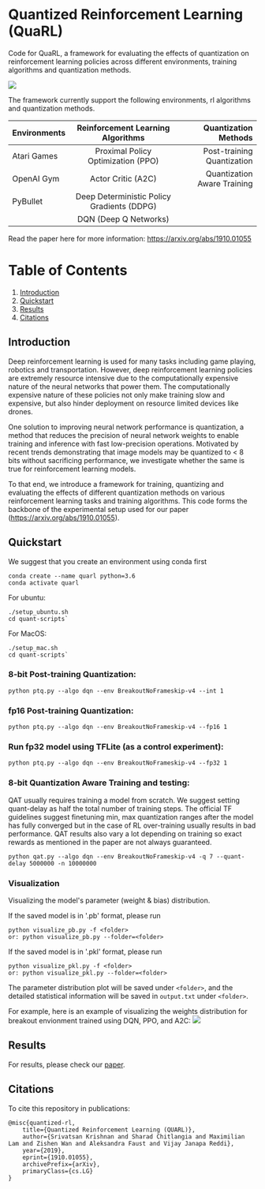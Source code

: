 # Quantized Reinforcement Learning (QuaRL)

Code for QuaRL, a framework for evaluating the effects of quantization on reinforcement learning policies across different environments, training algorithms and quantization methods. 

![](https://github.com/harvard-edge/quarl/blob/master/docs/QuaRL-intro-figure.png)

The framework currently support the following environments, rl algorithms and quantization methods.


| Environments       | Reinforcement Learning Algorithms           | Quantization Methods  |
| :------------- |:-------------:| -----:|
| Atari Games      | Proximal Policy Optimization (PPO) | Post-training Quantization |
| OpenAI Gym     | Actor Critic (A2C)     |   Quantization Aware Training |
| PyBullet | Deep Deterministic Policy Gradients (DDPG)     |     |
|           | DQN (Deep Q Networks)           | |


Read the paper here for more information: https://arxiv.org/abs/1910.01055

# Table of Contents
1. [Introduction](#Introduction)
2. [Quickstart](#Quickstart)
3. [Results](#Results)
4. [Citations](#Citations)

## Introduction
Deep reinforcement learning is used for many tasks including game playing, robotics and transportation. However, deep reinforcement learning policies are extremely resource intensive due to the computationally expensive nature of the neural networks that power them. The computationally expensive nature of these policies not only make training slow and expensive, but also hinder deployment on resource limited devices like drones.

One solution to improving neural network performance is quantization, a method that reduces the precision of neural network weights to enable training and inference with fast low-precision operations. Motivated by recent trends demonstrating that image models may be quantized to < 8 bits without sacrificing performance, we investigate whether the same is true for reinforcement learning models.

To that end, we introduce a framework for training, quantizing and evaluating the effects of different quantization methods on various reinforcement learning tasks and training algorithms. This code forms the backbone of the experimental setup used for our paper (https://arxiv.org/abs/1910.01055). 

## Quickstart
We suggest that you create an environment using conda first
```
conda create --name quarl python=3.6
conda activate quarl
```
For ubuntu:
```
./setup_ubuntu.sh
cd quant-scripts`
```
For MacOS:
```
./setup_mac.sh
cd quant-scripts`
```

### 8-bit Post-training Quantization:

```
python ptq.py --algo dqn --env BreakoutNoFrameskip-v4 --int 1
```
### fp16 Post-training Quantization:

```
python ptq.py --algo dqn --env BreakoutNoFrameskip-v4 --fp16 1
```
### Run fp32 model using TFLite (as a control experiment):

```
python ptq.py --algo dqn --env BreakoutNoFrameskip-v4 --fp32 1
```
### 8-bit Quantization Aware Training and testing:

QAT usually requires training a model from scratch. We suggest setting quant-delay as half the total number of training steps. The official TF guidelines suggest finetuning min, max quantization ranges after the model has fully converged but in the case of RL over-training usually results in bad performance. QAT results also vary a lot depending on training so exact rewards as mentioned in the paper are not always guaranteed.

```
python qat.py --algo dqn --env BreakoutNoFrameskip-v4 -q 7 --quant-delay 5000000 -n 10000000
```

### Visualization
Visualizing the model's parameter (weight & bias) distribution.

If the saved model is in '.pb' format, please run 
```
python visualize_pb.py -f <folder>
or: python visualize_pb.py --folder=<folder>
```

If the saved model is in '.pkl' format, please run 
```
python visualize_pkl.py -f <folder>
or: python visualize_pkl.py --folder=<folder>
```

The parameter distribution plot will be saved under ```<folder>```, and the detailed statistical information will be saved in ```output.txt``` under ```<folder>```.

For example, here is an example of visualizing the weights distribution for breakout envionment trained using DQN, PPO, and A2C:
![](https://github.com/harvard-edge/quarl/blob/master/docs/breakout-weight-distribution.png)

## Results
For results, please check our [paper](https://arxiv.org/abs/1910.01055). 

## Citations
To cite this repository in publications:
```
@misc{quantized-rl,
    title={Quantized Reinforcement Learning (QUARL)},
    author={Srivatsan Krishnan and Sharad Chitlangia and Maximilian Lam and Zishen Wan and Aleksandra Faust and Vijay Janapa Reddi},
    year={2019},
    eprint={1910.01055},
    archivePrefix={arXiv},
    primaryClass={cs.LG}
}
```

